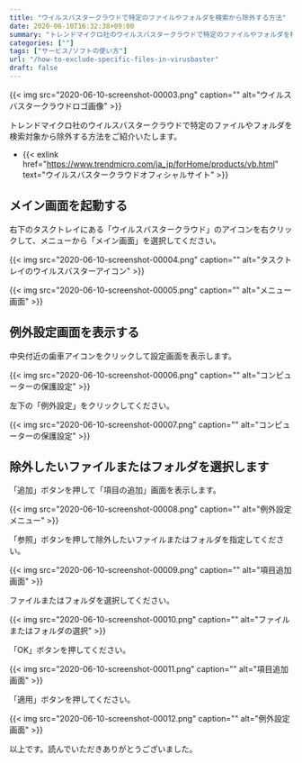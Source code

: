 ```yaml
---
title: "ウイルスバスタークラウドで特定のファイルやフォルダを検索から除外する方法"
date: 2020-06-10T16:32:38+09:00
summary: "トレンドマイクロ社のウイルスバスタークラウドで特定のファイルやフォルダを検索対象から除外する方法をご紹介いたします。"
categories: [""]
tags: ["サービス/ソフトの使い方"]
url: "/how-to-exclude-specific-files-in-virusbaster"
draft: false
---
```


{{< img src="2020-06-10-screenshot-00003.png" caption="" alt="ウイルスバスタークラウドロゴ画像" >}}

トレンドマイクロ社のウイルスバスタークラウドで特定のファイルやフォルダを検索対象から除外する方法をご紹介いたします。

- {{< exlink href="https://www.trendmicro.com/ja_jp/forHome/products/vb.html" text="ウイルスバスタークラウドオフィシャルサイト" >}}

## メイン画面を起動する

右下のタスクトレイにある「ウイルスバスタークラウド」のアイコンを右クリックして、メニューから「メイン画面」を選択してください。

{{< img src="2020-06-10-screenshot-00004.png" caption="" alt="タスクトレイのウイルスバスターアイコン" >}}

{{< img src="2020-06-10-screenshot-00005.png" caption="" alt="メニュー画面" >}}

## 例外設定画面を表示する

中央付近の歯車アイコンをクリックして設定画面を表示します。

{{< img src="2020-06-10-screenshot-00006.png" caption="" alt="コンピューターの保護設定" >}}

左下の「例外設定」をクリックしてください。

{{< img src="2020-06-10-screenshot-00007.png" caption="" alt="コンピューターの保護設定" >}}

## 除外したいファイルまたはフォルダを選択します

「追加」ボタンを押して「項目の追加」画面を表示します。

{{< img src="2020-06-10-screenshot-00008.png" caption="" alt="例外設定メニュー" >}}

「参照」ボタンを押して除外したいファイルまたはフォルダを指定してください。

{{< img src="2020-06-10-screenshot-00009.png" caption="" alt="項目追加画面" >}}

ファイルまたはフォルダを選択してください。

{{< img src="2020-06-10-screenshot-00010.png" caption="" alt="ファイルまたはフォルダの選択" >}}

「OK」ボタンを押してください。

{{< img src="2020-06-10-screenshot-00011.png" caption="" alt="項目追加画面" >}}

「適用」ボタンを押してください。

{{< img src="2020-06-10-screenshot-00012.png" caption="" alt="例外設定画面" >}}

以上です。読んでいただきありがとうございました。
